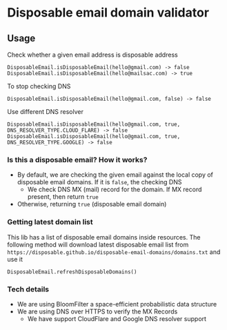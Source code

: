 # Disposable email domain validator


## Usage
Check whether a given email address is disposable address
```
DisposableEmail.isDisposableEmail(hello@gmail.com) -> false
DisposableEmail.isDisposableEmail(hello@mailsac.com) -> true
```

To stop checking DNS
```
DisposableEmail.isDisposableEmail(hello@gmail.com, false) -> false
```

Use different DNS resolver
```
DisposableEmail.isDisposableEmail(hello@gmail.com, true, DNS_RESOLVER_TYPE.CLOUD_FLARE) -> false
DisposableEmail.isDisposableEmail(hello@gmail.com, true, DNS_RESOLVER_TYPE.GOOGLE) -> false
```

### Is this a disposable email? How it works?
- By default, we are checking the given email against the local copy of disposable email domains. If it is `false`, the checking DNS
  - We check DNS MX (mail) record for the domain. If MX record present, then return `true`
- Otherwise, returning `true` (disposable email domain)

### Getting latest domain list
This lib has a list of disposable email domains inside resources.
The following method will download latest disposable email list from `https://disposable.github.io/disposable-email-domains/domains.txt` and use it
```
DisposableEmail.refreshDisposableDomains()
```

### Tech details
- We are using BloomFilter a space-efficient probabilistic data structure
- We are using DNS over HTTPS to verify the MX Records
  - We have support CloudFlare and Google DNS resolver support
  
